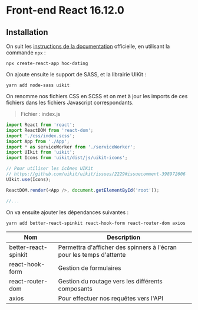 # Front-end React 16.12.0

## Installation

On suit les [instructions de la documentation](https://create-react-app.dev/docs/getting-started/) officielle, en utilisant la commande `npx` :

`npx create-react-app hoc-dating`

On ajoute ensuite le support de SASS, et la librairie UIKit :

`yarn add node-sass uikit`

On renomme nos fichiers CSS en SCSS et on met à jour les imports de ces fichiers dans les fichiers Javascript correspondants.

>Fichier : index.js

```javascript
import React from 'react';
import ReactDOM from 'react-dom';
import './css/index.scss';
import App from './App';
import * as serviceWorker from './serviceWorker';
import UIkit from 'uikit';
import Icons from 'uikit/dist/js/uikit-icons';

// Pour utiliser les icônes UIKit
// https://github.com/uikit/uikit/issues/2229#issuecomment-398972606
UIkit.use(Icons);

ReactDOM.render(<App />, document.getElementById('root'));

//...
```

On va ensuite ajouter les dépendances suivantes :

`yarn add better-react-spinkit react-hook-form react-router-dom axios`

|Nom|Description|
|---|-----------|
|better-react-spinkit|Permettra d'afficher des spinners à l'écran pour les temps d'attente|
|react-hook-form|Gestion de formulaires|
|react-router-dom|Gestion du routage vers les différents composants|
|axios|Pour effectuer nos requêtes vers l'API|
